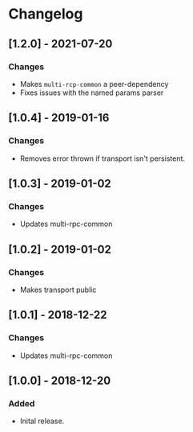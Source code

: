 # Changelog

## [1.2.0] - 2021-07-20
### Changes
- Makes `multi-rcp-common` a peer-dependency
- Fixes issues with the named params parser

## [1.0.4] - 2019-01-16
### Changes
- Removes error thrown if transport isn't persistent.

## [1.0.3] - 2019-01-02
### Changes
- Updates multi-rpc-common

## [1.0.2] - 2019-01-02
### Changes
- Makes transport public

## [1.0.1] - 2018-12-22
### Changes
- Updates multi-rpc-common

## [1.0.0] - 2018-12-20
### Added
- Inital release.

